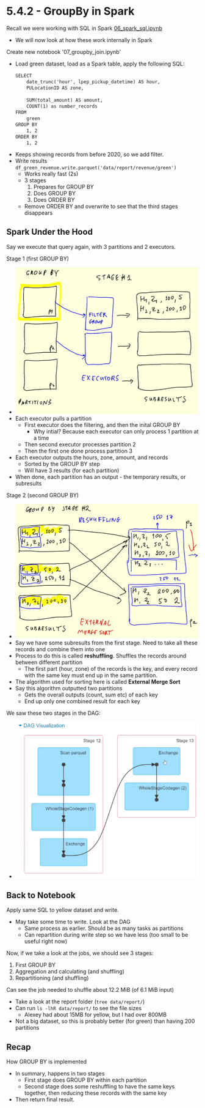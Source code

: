 # 5.4.2 - GroupBy in Spark

Recall we were working with SQL in Spark [06_spark_sql.ipynb](../code/06_spark_sql.ipynb)
- We will now look at how these work internally in Spark

Create new notebook '07_groupby_join.ipynb'
- Load green dataset, load as a Spark table, apply the following SQL:
    ```
    SELECT 
        date_trunc('hour', lpep_pickup_datetime) AS hour, 
        PULocationID AS zone,

        SUM(total_amount) AS amount,
        COUNT(1) as number_records
    FROM
        green
    GROUP BY
        1, 2
    ORDER BY
        1, 2
    ```
- Keeps showing records from before 2020, so we add filter.
- Write results `df_green_revenue.write.parquet('data/report/revenue/green')`
    - Works really fast (2s)
    - 3 stages
        1. Prepares for GROUP BY
        2. Does GROUP BY
        3. Does ORDER BY
    - Remove ORDER BY and overwrite to see that the third stages disappears

## Spark Under the Hood
Say we execute that query again, with 3 partitions and 2 executors.

Stage 1 (first GROUP BY)
- ![Stage 2](../images/5.4.2-stage-1.PNG)
- Each executor pulls a partition
    - First executor does the filtering, and then the inital GROUP BY
        - Why intial? Because each executor can only process 1 partition at a time
    - Then second executor processes partition 2
    - Then the first one done process partition 3
- Each executor outputs the hours, zone, amount, and records
    - Sorted by the GROUP BY step
    - Will have 3 results (for each partition)
- When done, each partition has an output - the temporary results, or subresults

Stage 2 (second GROUP BY)
- ![stage-2](../images/5.4.2-stage-2.PNG)
- Say we have some subresults from the first stage. Need to take all these records and combine them into one
- Process to do this is called **reshuffling**. Shuffles the records around between different partition
    - The first part (hour, zone) of the records is the key, and every record with the same key must end up in the same partition.
- The algorithm used for sorting here is called **External Merge Sort**
- Say this algorithm outputted two partitions
    - Gets the overall outputs (count, sum etc) of each key
    - End up only one combined result for each key

We saw these two stages in the DAG:
- ![DAG](../images/5.4.2-dag.PNG)

## Back to Notebook
Apply same SQL to yellow dataset and write.
- May take some time to write. Look at the DAG
    - Same process as earlier. Should be as many tasks as partitions
    - Can repartition during write step so we have less (too small to be useful right now)

Now, if we take a look at the jobs, we should see 3 stages:
1. First GROUP BY
2. Aggregation and calculating (and shuffling)
3. Repartitioning (and shuffling)

Can see the job needed to shuffle about 12.2 MiB (of 6.1 MiB input)
- Take a look at the report folder (`tree data/report/`)
- Can run `ls -lhR data/report/` to see the file sizes
    - Alexey had about 15MB for yellow, but I had over 800MB
- Not a big dataset, so this is probably better (for green) than having 200 partitions

## Recap
How GROUP BY is implemented
- In summary, happens in two stages
    - First stage does GROUP BY within each partition
    - Second stage does some reshuffling to have the same keys together, then reducing these records with the same key
- Then return final result.